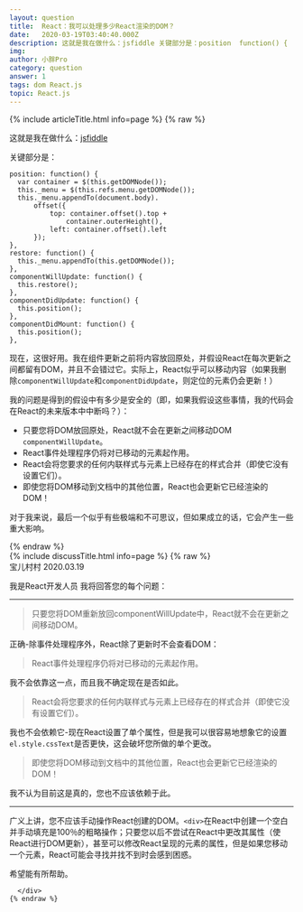 ```yaml
---
layout: question
title:  React：我可以处理多少React渲染的DOM？
date:   2020-03-19T03:40:40.000Z
description: 这就是我在做什么：jsfiddle 关键部分是：position  function() {  var container = $(this.g...
img: 
author: 小胖Pro
category: question
answer: 1
tags: dom React.js
topic: React.js
---
```

<div class="article-root">
  <div class="article">
    {% include articleTitle.html info=page %}
    {% raw %}
    <div class="article-content"><p><font style="vertical-align: inherit;"><font style="vertical-align: inherit;">这就是我在做什么：</font></font><a href="http://jsfiddle.net/iamnoah/pTrrw/" rel="nofollow noreferrer"><font style="vertical-align: inherit;"><font style="vertical-align: inherit;">jsfiddle</font></font></a> </p>

<p><font style="vertical-align: inherit;"><font style="vertical-align: inherit;">关键部分是：</font></font></p>

<pre><code>position: function() {<font></font>
  var container = $(this.getDOMNode());<font></font>
  this._menu = $(this.refs.menu.getDOMNode());<font></font>
  this._menu.appendTo(document.body).<font></font>
      offset({<font></font>
          top: container.offset().top + <font></font>
              container.outerHeight(),<font></font>
          left: container.offset().left<font></font>
      });<font></font>
},<font></font>
restore: function() {<font></font>
  this._menu.appendTo(this.getDOMNode());      <font></font>
},<font></font>
componentWillUpdate: function() {<font></font>
  this.restore();<font></font>
},<font></font>
componentDidUpdate: function() {<font></font>
  this.position();<font></font>
},<font></font>
componentDidMount: function() {<font></font>
  this.position();<font></font>
},<font></font>
</code></pre>

<p><font style="vertical-align: inherit;"><font style="vertical-align: inherit;">现在，这很好用。</font><font style="vertical-align: inherit;">我在组件更新之前将内容放回原处，并假设React在每次更新之间都留有DOM，并且不会错过它。</font><font style="vertical-align: inherit;">实际上，React似乎可以移动内容（如果我删除</font></font><code>componentWillUpdate</code><font style="vertical-align: inherit;"><font style="vertical-align: inherit;">和</font></font><code>componentDidUpdate</code><font style="vertical-align: inherit;"><font style="vertical-align: inherit;">，则定位的元素仍会更新！）</font></font></p>

<p><font style="vertical-align: inherit;"><font style="vertical-align: inherit;">我的问题是得到的假设中有多少是安全的（即，如果我假设这些事情，我的代码会在React的未来版本中中断吗？）：</font></font></p>

<ul>
<li><font style="vertical-align: inherit;"><font style="vertical-align: inherit;">只要您将DOM放回原处，React就不会在更新之间移动DOM </font></font><code>componentWillUpdate</code><font style="vertical-align: inherit;"><font style="vertical-align: inherit;">。</font></font></li>
<li><font style="vertical-align: inherit;"><font style="vertical-align: inherit;">React事件处理程序仍将对已移动的元素起作用。</font></font></li>
<li><font style="vertical-align: inherit;"><font style="vertical-align: inherit;">React会将您要求的任何内联样式与元素上已经存在的样式合并（即使它没有设置它们）。</font></font></li>
<li><font style="vertical-align: inherit;"><font style="vertical-align: inherit;">即使您将DOM移动到文档中的其他位置，React也会更新它已经渲染的DOM！</font></font></li>
</ul>

<p><font style="vertical-align: inherit;"><font style="vertical-align: inherit;">对于我来说，最后一个似乎有些极端和不可思议，但如果成立的话，它会产生一些重大影响。</font></font></p></div>
    {% endraw %}
  </div>

  <div class="discuss-wrapper">
    {% include discussTitle.html info=page %}
    {% raw %}
    <div class="discuss-item">
        <div class="discuss-parent">
          <div class="discuss-meta">
            <span class="discuss-user">宝儿村村</span>
            <span class="discuss-time">2020.03.19</span>
          </div>
          <div class="discuss-comment"><p><font style="vertical-align: inherit;"><font style="vertical-align: inherit;">我是React开发人员 </font><font style="vertical-align: inherit;">我将回答您的每个问题：</font></font></p>

<hr>

<blockquote>
  <p><font style="vertical-align: inherit;"><font style="vertical-align: inherit;">只要您将DOM重新放回componentWillUpdate中，React就不会在更新之间移动DOM。</font></font></p>
</blockquote>

<p><font style="vertical-align: inherit;"><font style="vertical-align: inherit;">正确-除事件处理程序外，React除了更新时不会查看DOM：</font></font></p>

<blockquote>
  <p><font style="vertical-align: inherit;"><font style="vertical-align: inherit;">React事件处理程序仍将对已移动的元素起作用。</font></font></p>
</blockquote>

<p><font style="vertical-align: inherit;"><font style="vertical-align: inherit;">我不会依靠这一点，而且我不确定现在是否如此。</font></font></p>

<blockquote>
  <p><font style="vertical-align: inherit;"><font style="vertical-align: inherit;">React会将您要求的任何内联样式与元素上已经存在的样式合并（即使它没有设置它们）。</font></font></p>
</blockquote>

<p><font style="vertical-align: inherit;"><font style="vertical-align: inherit;">我也不会依赖它-现在React设置了单个属性，但是我可以很容易地想象它的设置</font></font><code>el.style.cssText</code><font style="vertical-align: inherit;"><font style="vertical-align: inherit;">是否更快，这会破坏您所做的单个更改。</font></font></p>

<blockquote>
  <p><font style="vertical-align: inherit;"><font style="vertical-align: inherit;">即使您将DOM移动到文档中的其他位置，React也会更新它已经渲染的DOM！</font></font></p>
</blockquote>

<p><font style="vertical-align: inherit;"><font style="vertical-align: inherit;">我不认为目前这是真的，您也不应该依赖于此。</font></font></p>

<hr>

<p><font style="vertical-align: inherit;"><font style="vertical-align: inherit;">广义上讲，您不应该手动操作React创建的DOM。</font></font><code>&lt;div&gt;</code><font style="vertical-align: inherit;"><font style="vertical-align: inherit;">在React中</font><font style="vertical-align: inherit;">创建一个空白</font><font style="vertical-align: inherit;">并手动填充</font><font style="vertical-align: inherit;">是100％的粗略操作</font><font style="vertical-align: inherit;">；</font><font style="vertical-align: inherit;">只要您以后不尝试在React中更改其属性（使React进行DOM更新），甚至可以修改React呈现的元素的属性，但是如果您移动一个元素，React可能会寻找并找不到时会感到困惑。</font></font></p>

<p><font style="vertical-align: inherit;"><font style="vertical-align: inherit;">希望能有所帮助。</font></font></p></div>
        </div>
        
      </div>
    {% endraw %}
  </div>
<div>
